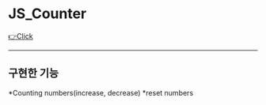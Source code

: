 # JS_Counter

[👉Click](https://zlwhskite.github.io/JS_Counter/)

***
## 구현한 기능
*Counting numbers(increase, decrease)
*reset numbers

